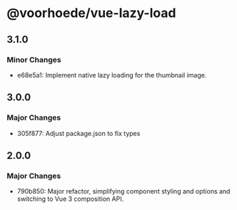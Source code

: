 # @voorhoede/vue-lazy-load

## 3.1.0

### Minor Changes

- e68e5a1: Implement native lazy loading for the thumbnail image.

## 3.0.0

### Major Changes

- 305f877: Adjust package.json to fix types

## 2.0.0

### Major Changes

- 790b850: Major refactor, simplifying component styling and options and switching to Vue 3 composition API.
